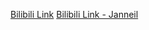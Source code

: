 [Bilibili Link](https://www.bilibili.com/video/BV1Tc411t7q2/?spm_id_from=333.788.recommend_more_video.1&vd_source=c801aa3fac0e6e97b0df71f74a8b25bd)
[Bilibili Link - Janneil](https://www.bilibili.com/video/BV1wt1iY8Eqa/?spm_id_from=333.788.recommend_more_video.4&vd_source=c801aa3fac0e6e97b0df71f74a8b25bd&__readwiseLocation=)